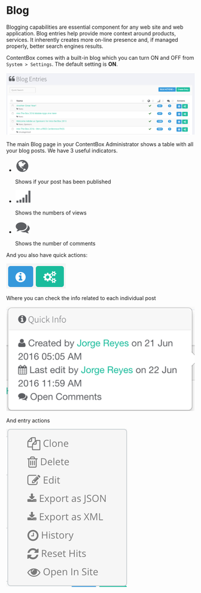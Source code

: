# Blog

Blogging capabilities are essential component for any web site and web application. Blog entries help provide more context around products, services. It inherently creates more on-line presence and, if managed properly, better search engines results.

ContentBox comes with a built-in blog which you can turn ON and OFF from `System > Settings`. The default setting is **ON**.

![](../../../../.gitbook/assets/cnb-blog.png)

The main Blog page in your ContentBox Administrator shows a table with all your blog posts. We have 3 useful indicators.

* ![](../../../../.gitbook/assets/published.png)

   Shows if your post has been published

* ![](../../../../.gitbook/assets/views.png)

  Shows the numbers of views

* ![](../../../../.gitbook/assets/comments.png)

   Shows the number of comments

And you also have quick actions:

![](../../../../.gitbook/assets/blog-info-actions.png)

Where you can check the info related to each individual post 

![](../../../../.gitbook/assets/blog-info.png)

And entry actions

![](../../../../.gitbook/assets/blog-actions.png)

